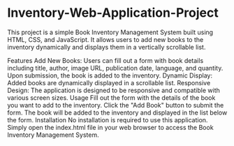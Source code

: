 # Inventory-Web-Application-Project

This project is a simple Book Inventory Management System built using HTML, CSS, and JavaScript. It allows users to add new books to the inventory dynamically and displays them in a vertically scrollable list.

Features
Add New Books: Users can fill out a form with book details including title, author, image URL, publication date, language, and quantity. Upon submission, the book is added to the inventory.
Dynamic Display: Added books are dynamically displayed in a scrollable list.
Responsive Design: The application is designed to be responsive and compatible with various screen sizes.
Usage
Fill out the form with the details of the book you want to add to the inventory.
Click the "Add Book" button to submit the form.
The book will be added to the inventory and displayed in the list below the form.
Installation
No installation is required to use this application. Simply open the index.html file in your web browser to access the Book Inventory Management System.
